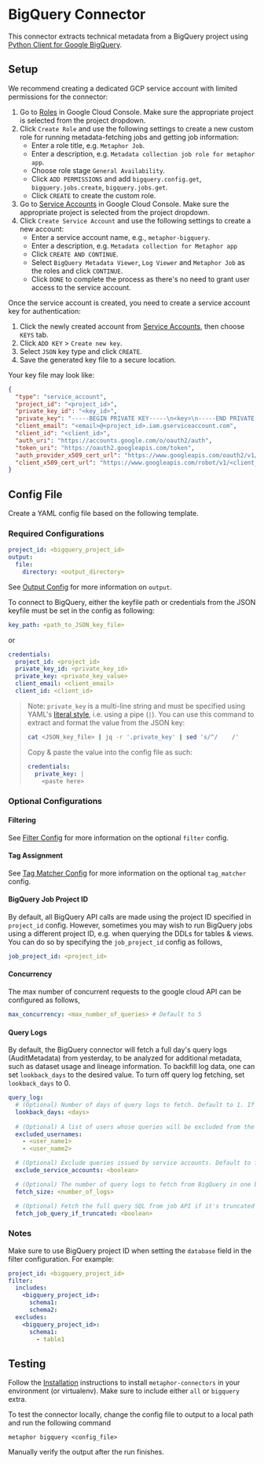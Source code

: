 # BigQuery Connector

This connector extracts technical metadata from a BigQuery project using [Python Client for Google BigQuery](https://googleapis.dev/python/bigquery/latest/index.html).

## Setup

We recommend creating a dedicated GCP service account with limited permissions for the connector:

1. Go to [Roles](https://console.cloud.google.com/iam-admin/roles) in Google Cloud Console. Make sure the appropriate project is selected from the project dropdown.
2. Click `Create Role` and use the following settings to create a new custom role for running metadata-fetching jobs and getting job information:
    - Enter a role title, e.g. `Metaphor Job`.
    - Enter a description, e.g. `Metadata collection job role for metaphor app`.
    - Choose role stage `General Availability`.
    - Click `ADD PERMISSIONS` and add `bigquery.config.get`, `bigquery.jobs.create`, `bigquery.jobs.get`.
    - Click `CREATE` to create the custom role.
3. Go to [Service Accounts](https://console.cloud.google.com/iam-admin/serviceaccounts) in Google Cloud Console. Make sure the appropriate project is selected from the project dropdown.
4. Click `Create Service Account` and use the following settings to create a new account:
    - Enter a service account name, e.g., `metaphor-bigquery`.
    - Enter a description, e.g. `Metadata collection for Metaphor app`
    - Click `CREATE AND CONTINUE`.
    - Select `BigQuery Metadata Viewer`, `Log Viewer` and `Metaphor Job` as the roles and click `CONTINUE`.
    - Click `DONE` to complete the process as there's no need to grant user access to the service account.

Once the service account is created, you need to create a service account key for authentication:

1. Click the newly created account from [Service Accounts](https://console.cloud.google.com/iam-admin/serviceaccounts), then choose `KEYS` tab.
2. Click `ADD KEY` > `Create new key`.
3. Select `JSON` key type and click `CREATE`.
4. Save the generated key file to a secure location.

Your key file may look like:

```json
{
  "type": "service_account",
  "project_id": "<project_id>",
  "private_key_id": "<key_id>",
  "private_key": "-----BEGIN PRIVATE KEY-----\n<key>\n-----END PRIVATE KEY-----",
  "client_email": "<email>@<project_id>.iam.gserviceaccount.com",
  "client_id": "<client_id>",
  "auth_uri": "https://accounts.google.com/o/oauth2/auth",
  "token_uri": "https://oauth2.googleapis.com/token",
  "auth_provider_x509_cert_url": "https://www.googleapis.com/oauth2/v1/certs",
  "client_x509_cert_url": "https://www.googleapis.com/robot/v1/<client_cert_url>"
}
```

## Config File

Create a YAML config file based on the following template.

### Required Configurations

```yaml
project_id: <bigquery_project_id>
output:
  file:
    directory: <output_directory>
```

See [Output Config](../common/docs/output.md) for more information on `output`.

To connect to BigQuery, either the keyfile path or credentials from the JSON keyfile must be set in the config as following:

```yaml
key_path: <path_to_JSON_key_file>
```

or

```yaml
credentials:
  project_id: <project_id>
  private_key_id: <private_key_id>
  private_key: <private_key_value>
  client_email: <client_email>
  client_id: <client_id>
```

> Note: `private_key` is a multi-line string and must be specified using YAML's [literal style](https://yaml.org/spec/1.2.2/#812-literal-style), i.e. using a pipe (`|`). You can use this command to extract and format the value from the JSON key:
> ```sh
> cat <JSON_key_file> | jq -r '.private_key' | sed 's/^/    /' 
> ```
> Copy & paste the value into the config file as such:
> ```yaml
> credentials:
>   private_key: |
>     <paste here>
> ```

### Optional Configurations

#### Filtering

See [Filter Config](../common/docs/filter.md) for more information on the optional `filter` config.

#### Tag Assignment

See [Tag Matcher Config](../common/docs/tag_matcher.md) for more information on the optional `tag_matcher` config.

#### BigQuery Job Project ID

By default, all BigQuery API calls are made using the project ID specified in `project_id` config. However, sometimes you may wish to run BigQuery jobs using a different project ID, e.g. when querying the DDLs for tables & views. You can do so by specifying the `job_project_id` config as follows,

```yaml
job_project_id: <project_id>
```

#### Concurrency

The max number of concurrent requests to the google cloud API can be configured as follows,

```yaml
max_concurrency: <max_number_of_queries> # Default to 5
```

#### Query Logs

By default, the BigQuery connector will fetch a full day's query logs (AuditMetadata) from yesterday, to be analyzed for additional metadata, such as dataset usage and lineage information. To backfill log data, one can set `lookback_days` to the desired value. To turn off query log fetching, set `lookback_days` to 0.  

```yaml
query_log:
  # (Optional) Number of days of query logs to fetch. Default to 1. If 0, the no query logs will be fetched.
  lookback_days: <days>
  
  # (Optional) A list of users whose queries will be excluded from the log fetching.
  excluded_usernames:
    - <user_name1>
    - <user_name2>

  # (Optional) Exclude queries issued by service accounts. Default to false.
  exclude_service_accounts: <boolean>

  # (Optional) The number of query logs to fetch from BigQuery in one batch. Max 1000, default to 1000.
  fetch_size: <number_of_logs>

  # (Optional) Fetch the full query SQL from job API if it's truncated in the audit metadata log, default True.
  fetch_job_query_if_truncated: <boolean>
```

### Notes

Make sure to use BigQuery project ID when setting the `database` field in the filter configuration. For example:

```yaml
project_id: <bigquery_project_id>
filter:
  includes:
    <bigquery_project_id>:
      schema1:
      schema2:
  excludes:
    <bigquery_project_id>:
      schema1:
        - table1
```

## Testing

Follow the [Installation](../../README.md) instructions to install `metaphor-connectors` in your environment (or virtualenv). Make sure to include either `all` or `bigquery` extra.

To test the connector locally, change the config file to output to a local path and run the following command

```
metaphor bigquery <config_file>
```

Manually verify the output after the run finishes.
